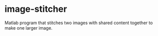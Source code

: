 # image-stitcher
Matlab program that stitches two images with shared content together to make one larger image.
